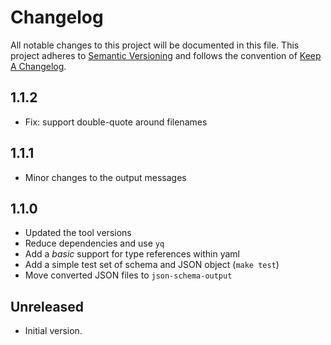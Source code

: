 # Changelog

All notable changes to this project will be documented in this file.
This project adheres to [Semantic Versioning](http://semver.org/) and
follows the convention of [Keep A Changelog](http://keepachangelog.com/).

## 1.1.2
* Fix: support double-quote around filenames

## 1.1.1
* Minor changes to the output messages

## 1.1.0
* Updated the tool versions
* Reduce dependencies and use `yq`
* Add a *basic* support for type references within yaml 
* Add a simple test set of schema and JSON object (`make test`)
* Move converted JSON files to `json-schema-output`

## Unreleased
* Initial version.
